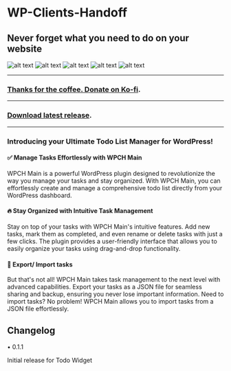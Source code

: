 # WP-Clients-Handoff

## Never forget what you need to do on your website

![alt text](/repo-img/image-1.png "Title")
![alt text](/repo-img/image-2.png "Title")
![alt text](/repo-img/image-3.png "Title")
![alt text](/repo-img/image-4.png "Title")
![alt text](/repo-img/image-5.png "Title")

---
###  [Thanks for the coffee. Donate on Ko-fi](https://ko-fi.com/dplugins). 
---
###  [Download latest release](https://github.com/dplugins/wp-clients-handoff/releases/).
---

### Introducing your Ultimate Todo List Manager for WordPress!

#### ✅ Manage Tasks Effortlessly with WPCH Main

WPCH Main is a powerful WordPress plugin designed to revolutionize the way you manage your tasks and stay organized. With WPCH Main, you can effortlessly create and manage a comprehensive todo list directly from your WordPress dashboard.

#### 🔥 Stay Organized with Intuitive Task Management

Stay on top of your tasks with WPCH Main's intuitive features. Add new tasks, mark them as completed, and even rename or delete tasks with just a few clicks. The plugin provides a user-friendly interface that allows you to easily organize your tasks using drag-and-drop functionality.

#### 🌈 Export/ Import tasks

But that's not all! WPCH Main takes task management to the next level with advanced capabilities. Export your tasks as a JSON file for seamless sharing and backup, ensuring you never lose important information. Need to import tasks? No problem! WPCH Main allows you to import tasks from a JSON file effortlessly.

## Changelog

• 0.1.1

Initial release for Todo Widget
